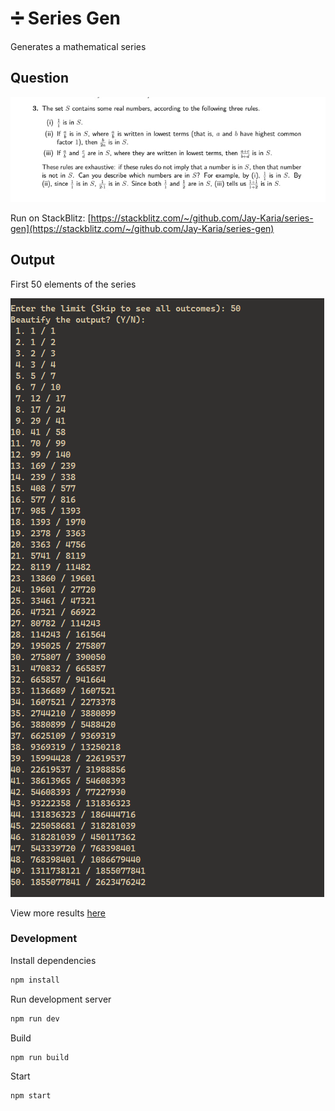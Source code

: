 # ➗ Series Gen

Generates a mathematical series

## Question

![Question](./question.jpeg)

Run on StackBlitz: [https://stackblitz.com/~/github.com/Jay-Karia/series-gen](https://stackblitz.com/~/github.com/Jay-Karia/series-gen)

## Output

First 50 elements of the series

![Output](./results/first50.png)

View more results [here](./results/)

### Development

Install dependencies

```bash
npm install
```

Run development server

```bash
npm run dev
```

Build

```bash
npm run build
```

Start

```bash
npm start
```
